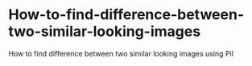 # How-to-find-difference-between-two-similar-looking-images
How to find difference between two similar looking images using Pil
